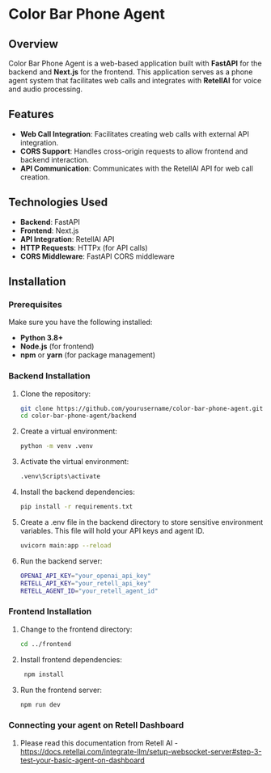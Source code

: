# Color Bar Phone Agent

## Overview
Color Bar Phone Agent is a web-based application built with **FastAPI** for the backend and **Next.js** for the frontend. This application serves as a phone agent system that facilitates web calls and integrates with **RetellAI** for voice and audio processing.

## Features
- **Web Call Integration**: Facilitates creating web calls with external API integration.
- **CORS Support**: Handles cross-origin requests to allow frontend and backend interaction.
- **API Communication**: Communicates with the RetellAI API for web call creation.

## Technologies Used
- **Backend**: FastAPI
- **Frontend**: Next.js
- **API Integration**: RetellAI API
- **HTTP Requests**: HTTPx (for API calls)
- **CORS Middleware**: FastAPI CORS middleware

## Installation

### Prerequisites
Make sure you have the following installed:
- **Python 3.8+**
- **Node.js** (for frontend)
- **npm** or **yarn** (for package management)

### Backend Installation
1. Clone the repository:
   ```bash
   git clone https://github.com/yourusername/color-bar-phone-agent.git
   cd color-bar-phone-agent/backend
2. Create a virtual environment:
   ```bash
   python -m venv .venv
3. Activate the virtual environment:
   ```bash
   .venv\Scripts\activate
4. Install the backend dependencies:
   ```bash
   pip install -r requirements.txt
5. Create a .env file in the backend directory to store sensitive environment variables. This file will hold your API keys and agent ID.
   ```bash
   uvicorn main:app --reload
6. Run the backend server:
   ```bash
   OPENAI_API_KEY="your_openai_api_key"
   RETELL_API_KEY="your_retell_api_key"
   RETELL_AGENT_ID="your_retell_agent_id"


### Frontend Installation
1. Change to the frontend directory:
   ```bash
   cd ../frontend
2. Install frontend dependencies:
   ```bash
    npm install
3. Run the frontend server:
   ```bash
   npm run dev

### Connecting your agent on Retell Dashboard
1. Please read this documentation from Retell AI
   -https://docs.retellai.com/integrate-llm/setup-websocket-server#step-3-test-your-basic-agent-on-dashboard

